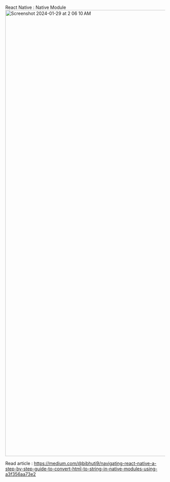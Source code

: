 React Native : Native Module 
<img width="1401" alt="Screenshot 2024-01-29 at 2 06 10 AM" src="https://github.com/bibhuti9/RN-Native-Module/assets/36328136/b2400dd5-601f-414a-afcb-b61e925e44be">


Read article : https://medium.com/@bibhuti9/navigating-react-native-a-step-by-step-guide-to-convert-html-to-string-in-native-modules-using-a3f356aa73e2
